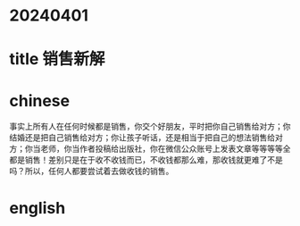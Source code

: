 
# 20240401

# title 销售新解

# chinese 
事实上所有人在任何时候都是销售，你交个好朋友，平时把你自己销售给对方；你结婚还是把自己销售给对方；你让孩子听话，还是相当于把自己的想法销售给对方；你当老师，你当作者投稿给出版社，你在微信公众账号上发表文章等等等等全都是销售！差别只是在于收不收钱而已，不收钱都那么难，那收钱就更难了不是吗？所以，任何人都要尝试着去做收钱的销售。

# english

